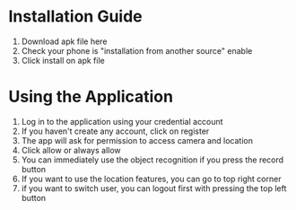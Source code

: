 # Installation Guide
1. Download apk file here
2. Check your phone is "installation from another source" enable
3. Click install on apk file

# Using the Application
1. Log in to the application using your credential account
2. If you haven't create any account, click on register
3. The app will ask for permission to access camera and location
4. Click allow or always allow
5. You can immediately use the object recognition if you press the record button
6. If you want to use the location features, you can go to top right corner
7. if you want to switch user, you can logout first with pressing the top left button
